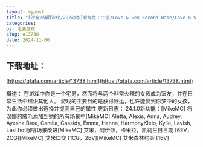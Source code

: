```yaml
---
layout: mypost
title: "[沙盒/精翻汉化/2D/动态]爱与性：二垒/Love & Sex Second Base/Love & Sex: Second Base[Ver24.1.0][双端/2.55G]"
categories: 
os: 电脑游戏
slug: a13738
date: 2024-11-06
---
```


## 下载地址：

[https://qfafa.com/article/13738.html](https://qfafa.com/article/13738.html)

概述：
在游戏中你是一个宅男，然而将与两个非常火辣的女孩成为室友，并在日常生活中结识其他人。
游戏的主要目的是获得好运，也许能娶到你梦中的女孩，为此你必须做出选择并提高自己的属性
更新日志：
24.1.0新功能：\[MikeMC\] 将汉娜的腋毛添加到她的所有场景中\[MikeMC\] Aletta, Alexis, Anna, Audrey, Ayesha,Bree, Camila, Cassidy, Emma, Hanna, HarmonyKleio, Kylie, Lavish, Lexi hot咖啡场景改进\[MikeMC\] 艾米，阿伊莎，卡米拉，凯莉生日日期 \[6EV，2CG\]\[MikeMC\] 艾米口交 \[1CG，2EV\]\[MikeMC\] 艾米森林约会 \[1EV\]